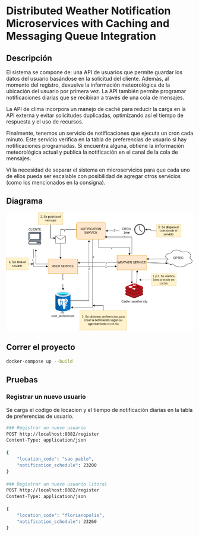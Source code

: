 # Distributed Weather Notification Microservices with Caching and Messaging Queue Integration

## Descripción
El sistema se compone de: una API de usuarios que permite guardar los datos del usuario basándose en la solicitud del cliente. Además, al momento del registro, devuelve la información meteorológica de la ubicación del usuario por primera vez. La API también permite programar notificaciones diarias que se recibiran a través de una cola de mensajes.

La API de clima incorpora un manejo de caché para reducir la carga en la API externa y evitar solicitudes duplicadas, optimizando así el tiempo de respuesta y el uso de recursos.

Finalmente, tenemos un servicio de notificaciones que ejecuta un cron cada minuto. Este servicio verifica en la tabla de preferencias de usuario si hay notificaciones programadas. Si encuentra alguna, obtiene la información meteorológica actual y publica la notificación en el canal de la cola de mensajes.

Ví la necesidad de separar el sistema en microservicios para que cada uno de ellos pueda ser escalable con posibilidad de agregar otros servicios (como los mencionados en la consigna).

## Diagrama

![diagrama](diagram.png)

## Correr el proyecto

```bash
docker-compose up --build
```

## Pruebas

### Registrar un nuevo usuario
Se carga el codigo de locacion y el tiempo de notificación diarias en la tabla de preferencias de usuario.

```bash
### Registrar un nuevo usuario 
POST http://localhost:8082/register
Content-Type: application/json

{
    "location_code": "sao pablo",
    "notification_schedule": 23200
}

### Registrar un nuevo usuario litoral
POST http://localhost:8082/register
Content-Type: application/json

{
    "location_code": "florianopolis",
    "notification_schedule": 23260
}
```




